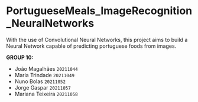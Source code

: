 # PortugueseMeals_ImageRecognition_NeuralNetworks
 With the use of Convolutional Neural Networks, this project aims to build a Neural Network capable of predicting portuguese foods from images.

**GROUP 10:** <br>

- João Magalhães      `20211044` <br>
- Maria Trindade      `20211049` <br>
- Nuno Bolas          `20211052` <br>
- Jorge Gaspar        `20211057` <br> 
- Mariana Teixeira    `20211058` <br>
